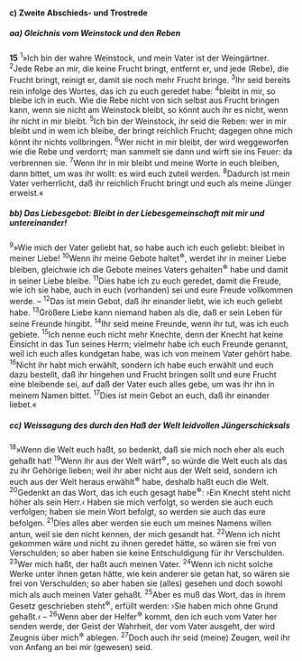 #### c) Zweite Abschieds- und Trostrede

##### aa) Gleichnis vom Weinstock und den Reben

__15__
<sup>1</sup>»Ich bin der wahre Weinstock, und mein Vater ist der Weingärtner.
<sup>2</sup>Jede Rebe an mir, die keine Frucht bringt, entfernt er, und jede (Rebe), die Frucht bringt, reinigt er, damit sie noch mehr Frucht bringe.
<sup>3</sup>Ihr seid bereits rein infolge des Wortes, das ich zu euch geredet habe:
<sup>4</sup>bleibt in mir, so bleibe ich in euch. Wie die Rebe nicht von sich selbst aus Frucht bringen kann, wenn sie nicht am Weinstock bleibt, so könnt auch ihr es nicht, wenn ihr nicht in mir bleibt.
<sup>5</sup>Ich bin der Weinstock, ihr seid die Reben: wer in mir bleibt und in wem ich bleibe, der bringt reichlich Frucht; dagegen ohne mich könnt ihr nichts vollbringen.
<sup>6</sup>Wer nicht in mir bleibt, der wird weggeworfen wie die Rebe und verdorrt; man sammelt sie dann und wirft sie ins Feuer: da verbrennen sie.
<sup>7</sup>Wenn ihr in mir bleibt und meine Worte in euch bleiben, dann bittet, um was ihr wollt: es wird euch zuteil werden.
<sup>8</sup>Dadurch ist mein Vater verherrlicht, daß ihr reichlich Frucht bringt und euch als meine Jünger erweist.«

##### bb) Das Liebesgebot: Bleibt in der Liebesgemeinschaft mit mir und untereinander!

<sup>9</sup>»Wie mich der Vater geliebt hat, so habe auch ich euch geliebt: bleibet in meiner Liebe!
<sup>10</sup>Wenn ihr meine Gebote haltet<sup title="oder: befolgt">&#x2732;</sup>, werdet ihr in meiner Liebe bleiben, gleichwie ich die Gebote meines Vaters gehalten<sup title="oder: befolgt">&#x2732;</sup> habe und damit in seiner Liebe bleibe.
<sup>11</sup>Dies habe ich zu euch geredet, damit die Freude, wie ich sie habe, auch in euch (vorhanden) sei und eure Freude vollkommen werde. –
<sup>12</sup>Das ist mein Gebot, daß ihr einander liebt, wie ich euch geliebt habe.
<sup>13</sup>Größere Liebe kann niemand haben als die, daß er sein Leben für seine Freunde hingibt.
<sup>14</sup>Ihr seid meine Freunde, wenn ihr tut, was ich euch gebiete.
<sup>15</sup>Ich nenne euch nicht mehr Knechte, denn der Knecht hat keine Einsicht in das Tun seines Herrn; vielmehr habe ich euch Freunde genannt, weil ich euch alles kundgetan habe, was ich von meinem Vater gehört habe.
<sup>16</sup>Nicht ihr habt mich erwählt, sondern ich habe euch erwählt und euch dazu bestellt, daß ihr hingehen und Frucht bringen sollt und eure Frucht eine bleibende sei, auf daß der Vater euch alles gebe, um was ihr ihn in meinem Namen bittet.
<sup>17</sup>Dies ist mein Gebot an euch, daß ihr einander liebet.«

##### cc) Weissagung des durch den Haß der Welt leidvollen Jüngerschicksals

<sup>18</sup>»Wenn die Welt euch haßt, so bedenkt, daß sie mich noch eher als euch gehaßt hat!
<sup>19</sup>Wenn ihr aus der Welt wärt<sup title="oder: zur Welt gehörtet">&#x2732;</sup>, so würde die Welt euch als das zu ihr Gehörige lieben; weil ihr aber nicht aus der Welt seid, sondern ich euch aus der Welt heraus erwählt<sup title="= ausgesondert">&#x2732;</sup> habe, deshalb haßt euch die Welt.
<sup>20</sup>Gedenkt an das Wort, das ich euch gesagt habe<sup title="vgl. 13,16">&#x2732;</sup>: ›Ein Knecht steht nicht höher als sein Herr.‹ Haben sie mich verfolgt, so werden sie auch euch verfolgen; haben sie mein Wort befolgt, so werden sie auch das eure befolgen.
<sup>21</sup>Dies alles aber werden sie euch um meines Namens willen antun, weil sie den nicht kennen, der mich gesandt hat.
<sup>22</sup>Wenn ich nicht gekommen wäre und nicht zu ihnen geredet hätte, so wären sie frei von Verschulden; so aber haben sie keine Entschuldigung für ihr Verschulden.
<sup>23</sup>Wer mich haßt, der haßt auch meinen Vater.
<sup>24</sup>Wenn ich nicht solche Werke unter ihnen getan hätte, wie kein anderer sie getan hat, so wären sie frei von Verschulden; so aber haben sie (alles) gesehen und doch sowohl mich als auch meinen Vater gehaßt.
<sup>25</sup>Aber es muß das Wort, das in ihrem Gesetz geschrieben steht<sup title="Ps 35,19; 69,5">&#x2732;</sup>, erfüllt werden: ›Sie haben mich ohne Grund gehaßt.‹ –
<sup>26</sup>Wenn aber der Helfer<sup title="oder: Anwalt, Beistand">&#x2732;</sup> kommt, den ich euch vom Vater her senden werde, der Geist der Wahrheit, der vom Vater ausgeht, der wird Zeugnis über mich<sup title="oder: für mich">&#x2732;</sup> ablegen.
<sup>27</sup>Doch auch ihr seid (meine) Zeugen, weil ihr von Anfang an bei mir (gewesen) seid.